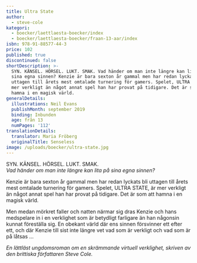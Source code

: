 ```yaml
---
title: Ultra State
author:
  - steve-cole
kategori:
  - boecker/laettlaesta-boecker/index
  - boecker/laettlaesta-boecker/fraan-13-aar/index
isbn: 978-91-88577-44-3
price: 102
published: true
discontinued: false
shortDescription: >-
  SYN. KÄNSEL. HÖRSEL. LUKT. SMAK. Vad händer om man inte längre kan lita på
  sina egna sinnen? Kenzie är bara sexton år gammal men har redan lyckats bli
  uttagen till årets mest omtalade turnering för gamers. Spelet, ULTRA STATE, är
  mer verkligt än något annat spel han har provat på tidigare. Det är som att
  hamna i en magisk värld.
generalDetails:
  illustrations: Neil Evans
  publishMonth: september 2019
  binding: Inbunden
  age: från 13
  numPages: '112'
translationDetails:
  translator: Maria Fröberg
  originalTitle: Senseless
image: /uploads/boecker/ultra-state.jpg
---
```

SYN. KÄNSEL. HÖRSEL. LUKT. SMAK.  
_Vad händer om man inte längre kan lita på sina egna sinnen?_

Kenzie är bara sexton år gammal men har redan lyckats bli uttagen till årets mest omtalade turnering för gamers. Spelet, ULTRA STATE, är mer verkligt än något annat spel han har provat på tidigare. Det är som att hamna i en magisk värld.

Men medan mörkret faller och natten närmar sig dras Kenzie och hans medspelare in i en verklighet som är betydligt farligare än han någonsin kunnat föreställa sig. En obekant värld där ens sinnen försvinner ett efter ett, och där Kenzie till sist inte längre vet vad som är verkligt och vad som är på låtsas ...

_En lättläst ungdomsroman om en skrämmande virtuell verklighet, skriven av den brittiska författaren Steve Cole._
